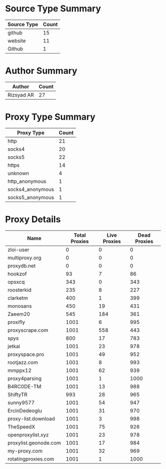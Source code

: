 # Source Type Summary

| Source Type | Count |
|-------------|-------|
| github | 15 |
| website | 11 |
| Github | 1 |


# Author Summary

| Author | Count |
|--------|-------|
| Rizsyad AR | 27 |


# Proxy Type Summary

| Proxy Type | Count |
|------------|-------|
| http | 21 |
| socks4 | 20 |
| socks5 | 22 |
| https | 14 |
| unknown | 4 |
| http_anonymous | 1 |
| socks4_anonymous | 1 |
| socks5_anonymous | 1 |


# Proxy Details

| Name | Total Proxies | Live Proxies | Dead Proxies |
|------|---------------|--------------|---------------|
| zloi-user | 0 | 0 | 0 |
| multiproxy.org | 0 | 0 | 0 |
| proxydb.net | 0 | 0 | 0 |
| hookzof | 93 | 7 | 86 |
| opsxcq | 343 | 0 | 343 |
| roosterkid | 235 | 8 | 227 |
| clarketm | 400 | 1 | 399 |
| monosans | 450 | 19 | 431 |
| Zaeem20 | 545 | 184 | 361 |
| proxifly | 1001 | 6 | 995 |
| proxyscrape.com | 1001 | 558 | 443 |
| spys | 800 | 17 | 783 |
| jetkai | 1001 | 23 | 978 |
| proxyspace.pro | 1001 | 49 | 952 |
| rootjazz.com | 1001 | 8 | 993 |
| mmppx12 | 1001 | 62 | 939 |
| proxy4parsing | 1001 | 1 | 1000 |
| B4RC0DE-TM | 1001 | 13 | 988 |
| ShiftyTR | 993 | 28 | 965 |
| sunny9577 | 1001 | 54 | 947 |
| ErcinDedeoglu | 1001 | 31 | 970 |
| proxy-list.download | 1001 | 3 | 998 |
| TheSpeedX | 1001 | 75 | 926 |
| openproxylist.xyz | 1001 | 23 | 978 |
| proxylist.geonode.com | 1001 | 17 | 984 |
| my-proxy.com | 1001 | 32 | 969 |
| rotatingproxies.com | 1001 | 1 | 1000 |

